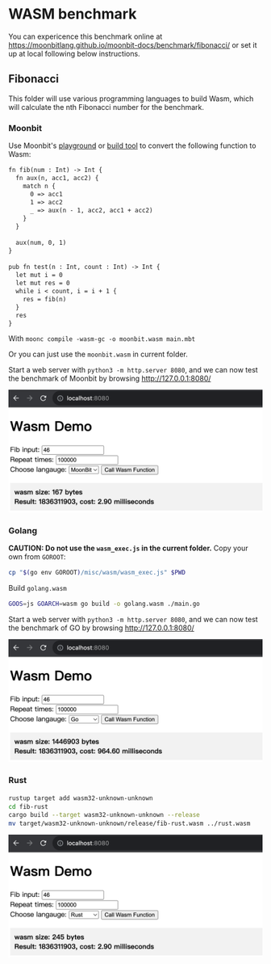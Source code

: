 # WASM benchmark

You can expericence this benchmark online at https://moonbitlang.github.io/moonbit-docs/benchmark/fibonacci/ or set it up at local following below instructions.

## Fibonacci

This folder will use various programming languages to build Wasm, which will calculate the nth Fibonacci number for the benchmark.

### Moonbit

Use Moonbit's [playground](https://try.moonbitlang.com/) or [build tool](https://www.moonbitlang.com/download/) to convert the following function to Wasm:

```
fn fib(num : Int) -> Int {
  fn aux(n, acc1, acc2) {
    match n {
      0 => acc1
      1 => acc2
      _ => aux(n - 1, acc2, acc1 + acc2)
    }
  }

  aux(num, 0, 1)
}

pub fn test(n : Int, count : Int) -> Int {
  let mut i = 0
  let mut res = 0
  while i < count, i = i + 1 {
    res = fib(n)
  }
  res
}
```

With `moonc compile -wasm-gc -o moonbit.wasm main.mbt`

Or you can just use the `moonbit.wasm` in current folder.

Start a web server with `python3 -m http.server 8080`, and we can now test the benchmark of Moonbit by browsing http://127.0.0.1:8080/

<img width="600" src="imgs/moonbit_bench.png">

### Golang

**CAUTION: Do not use the `wasm_exec.js` in the current folder.** Copy your own from `GOROOT`:

``` sh
cp "$(go env GOROOT)/misc/wasm/wasm_exec.js" $PWD
```

Build `golang.wasm`

``` sh
GOOS=js GOARCH=wasm go build -o golang.wasm ./main.go
```
Start a web server with `python3 -m http.server 8080`, and we can now test the benchmark of GO by browsing http://127.0.0.1:8080/

<img width="600" src="imgs/golang_bench.png">

### Rust

``` sh
rustup target add wasm32-unknown-unknown
cd fib-rust
cargo build --target wasm32-unknown-unknown --release
mv target/wasm32-unknown-unknown/release/fib-rust.wasm ../rust.wasm
```

<img width="600" src="imgs/rust_bench.png">
